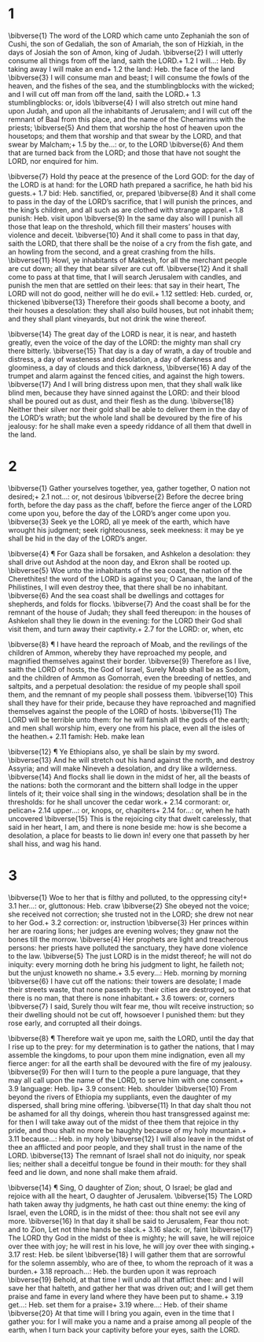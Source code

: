 # 1 
\bibverse{1} The word of the LORD which came unto Zephaniah the son of Cushi, the son of Gedaliah, the son of Amariah, the son of Hizkiah, in the days of Josiah the son of Amon, king of Judah. \bibverse{2} I will utterly consume all things from off the land, saith the LORD.+ 1.2 I will…: Heb. By taking away I will make an end+ 1.2 the land: Heb. the face of the land \bibverse{3} I will consume man and beast; I will consume the fowls of the heaven, and the fishes of the sea, and the stumblingblocks with the wicked; and I will cut off man from off the land, saith the LORD.+ 1.3 stumblingblocks: or, idols \bibverse{4} I will also stretch out mine hand upon Judah, and upon all the inhabitants of Jerusalem; and I will cut off the remnant of Baal from this place, and the name of the Chemarims with the priests; \bibverse{5} And them that worship the host of heaven upon the housetops; and them that worship and that swear by the LORD, and that swear by Malcham;+ 1.5 by the…: or, to the LORD \bibverse{6} And them that are turned back from the LORD; and those that have not sought the LORD, nor enquired for him. 

\bibverse{7} Hold thy peace at the presence of the Lord GOD: for the day of the LORD is at hand: for the LORD hath prepared a sacrifice, he hath bid his guests.+ 1.7 bid: Heb. sanctified, or, prepared \bibverse{8} And it shall come to pass in the day of the LORD’s sacrifice, that I will punish the princes, and the king’s children, and all such as are clothed with strange apparel.+ 1.8 punish: Heb. visit upon \bibverse{9} In the same day also will I punish all those that leap on the threshold, which fill their masters’ houses with violence and deceit. \bibverse{10} And it shall come to pass in that day, saith the LORD, that there shall be the noise of a cry from the fish gate, and an howling from the second, and a great crashing from the hills. \bibverse{11} Howl, ye inhabitants of Maktesh, for all the merchant people are cut down; all they that bear silver are cut off. \bibverse{12} And it shall come to pass at that time, that I will search Jerusalem with candles, and punish the men that are settled on their lees: that say in their heart, The LORD will not do good, neither will he do evil.+ 1.12 settled: Heb. curded, or, thickened \bibverse{13} Therefore their goods shall become a booty, and their houses a desolation: they shall also build houses, but not inhabit them; and they shall plant vineyards, but not drink the wine thereof. 

\bibverse{14} The great day of the LORD is near, it is near, and hasteth greatly, even the voice of the day of the LORD: the mighty man shall cry there bitterly. \bibverse{15} That day is a day of wrath, a day of trouble and distress, a day of wasteness and desolation, a day of darkness and gloominess, a day of clouds and thick darkness, \bibverse{16} A day of the trumpet and alarm against the fenced cities, and against the high towers. \bibverse{17} And I will bring distress upon men, that they shall walk like blind men, because they have sinned against the LORD: and their blood shall be poured out as dust, and their flesh as the dung. \bibverse{18} Neither their silver nor their gold shall be able to deliver them in the day of the LORD’s wrath; but the whole land shall be devoured by the fire of his jealousy: for he shall make even a speedy riddance of all them that dwell in the land. 

# 2 
\bibverse{1} Gather yourselves together, yea, gather together, O nation not desired;+ 2.1 not…: or, not desirous \bibverse{2} Before the decree bring forth, before the day pass as the chaff, before the fierce anger of the LORD come upon you, before the day of the LORD’s anger come upon you. \bibverse{3} Seek ye the LORD, all ye meek of the earth, which have wrought his judgment; seek righteousness, seek meekness: it may be ye shall be hid in the day of the LORD’s anger. 

\bibverse{4} ¶ For Gaza shall be forsaken, and Ashkelon a desolation: they shall drive out Ashdod at the noon day, and Ekron shall be rooted up. \bibverse{5} Woe unto the inhabitants of the sea coast, the nation of the Cherethites! the word of the LORD is against you; O Canaan, the land of the Philistines, I will even destroy thee, that there shall be no inhabitant. \bibverse{6} And the sea coast shall be dwellings and cottages for shepherds, and folds for flocks. \bibverse{7} And the coast shall be for the remnant of the house of Judah; they shall feed thereupon: in the houses of Ashkelon shall they lie down in the evening: for the LORD their God shall visit them, and turn away their captivity.+ 2.7 for the LORD: or, when, etc 

\bibverse{8} ¶ I have heard the reproach of Moab, and the revilings of the children of Ammon, whereby they have reproached my people, and magnified themselves against their border. \bibverse{9} Therefore as I live, saith the LORD of hosts, the God of Israel, Surely Moab shall be as Sodom, and the children of Ammon as Gomorrah, even the breeding of nettles, and saltpits, and a perpetual desolation: the residue of my people shall spoil them, and the remnant of my people shall possess them. \bibverse{10} This shall they have for their pride, because they have reproached and magnified themselves against the people of the LORD of hosts. \bibverse{11} The LORD will be terrible unto them: for he will famish all the gods of the earth; and men shall worship him, every one from his place, even all the isles of the heathen.+ 2.11 famish: Heb. make lean 

\bibverse{12} ¶ Ye Ethiopians also, ye shall be slain by my sword. \bibverse{13} And he will stretch out his hand against the north, and destroy Assyria; and will make Nineveh a desolation, and dry like a wilderness. \bibverse{14} And flocks shall lie down in the midst of her, all the beasts of the nations: both the cormorant and the bittern shall lodge in the upper lintels of it; their voice shall sing in the windows; desolation shall be in the thresholds: for he shall uncover the cedar work.+ 2.14 cormorant: or, pelican+ 2.14 upper…: or, knops, or, chapiters+ 2.14 for…: or, when he hath uncovered \bibverse{15} This is the rejoicing city that dwelt carelessly, that said in her heart, I am, and there is none beside me: how is she become a desolation, a place for beasts to lie down in! every one that passeth by her shall hiss, and wag his hand. 

# 3 
\bibverse{1} Woe to her that is filthy and polluted, to the oppressing city!+ 3.1 her…: or, gluttonous: Heb. craw \bibverse{2} She obeyed not the voice; she received not correction; she trusted not in the LORD; she drew not near to her God.+ 3.2 correction: or, instruction \bibverse{3} Her princes within her are roaring lions; her judges are evening wolves; they gnaw not the bones till the morrow. \bibverse{4} Her prophets are light and treacherous persons: her priests have polluted the sanctuary, they have done violence to the law. \bibverse{5} The just LORD is in the midst thereof; he will not do iniquity: every morning doth he bring his judgment to light, he faileth not; but the unjust knoweth no shame.+ 3.5 every…: Heb. morning by morning \bibverse{6} I have cut off the nations: their towers are desolate; I made their streets waste, that none passeth by: their cities are destroyed, so that there is no man, that there is none inhabitant.+ 3.6 towers: or, corners \bibverse{7} I said, Surely thou wilt fear me, thou wilt receive instruction; so their dwelling should not be cut off, howsoever I punished them: but they rose early, and corrupted all their doings. 

\bibverse{8} ¶ Therefore wait ye upon me, saith the LORD, until the day that I rise up to the prey: for my determination is to gather the nations, that I may assemble the kingdoms, to pour upon them mine indignation, even all my fierce anger: for all the earth shall be devoured with the fire of my jealousy. \bibverse{9} For then will I turn to the people a pure language, that they may all call upon the name of the LORD, to serve him with one consent.+ 3.9 language: Heb. lip+ 3.9 consent: Heb. shoulder \bibverse{10} From beyond the rivers of Ethiopia my suppliants, even the daughter of my dispersed, shall bring mine offering. \bibverse{11} In that day shalt thou not be ashamed for all thy doings, wherein thou hast transgressed against me: for then I will take away out of the midst of thee them that rejoice in thy pride, and thou shalt no more be haughty because of my holy mountain.+ 3.11 because…: Heb. in my holy \bibverse{12} I will also leave in the midst of thee an afflicted and poor people, and they shall trust in the name of the LORD. \bibverse{13} The remnant of Israel shall not do iniquity, nor speak lies; neither shall a deceitful tongue be found in their mouth: for they shall feed and lie down, and none shall make them afraid. 

\bibverse{14} ¶ Sing, O daughter of Zion; shout, O Israel; be glad and rejoice with all the heart, O daughter of Jerusalem. \bibverse{15} The LORD hath taken away thy judgments, he hath cast out thine enemy: the king of Israel, even the LORD, is in the midst of thee: thou shalt not see evil any more. \bibverse{16} In that day it shall be said to Jerusalem, Fear thou not: and to Zion, Let not thine hands be slack.+ 3.16 slack: or, faint \bibverse{17} The LORD thy God in the midst of thee is mighty; he will save, he will rejoice over thee with joy; he will rest in his love, he will joy over thee with singing.+ 3.17 rest: Heb. be silent \bibverse{18} I will gather them that are sorrowful for the solemn assembly, who are of thee, to whom the reproach of it was a burden.+ 3.18 reproach…: Heb. the burden upon it was reproach \bibverse{19} Behold, at that time I will undo all that afflict thee: and I will save her that halteth, and gather her that was driven out; and I will get them praise and fame in every land where they have been put to shame.+ 3.19 get…: Heb. set them for a praise+ 3.19 where…: Heb. of their shame \bibverse{20} At that time will I bring you again, even in the time that I gather you: for I will make you a name and a praise among all people of the earth, when I turn back your captivity before your eyes, saith the LORD. 